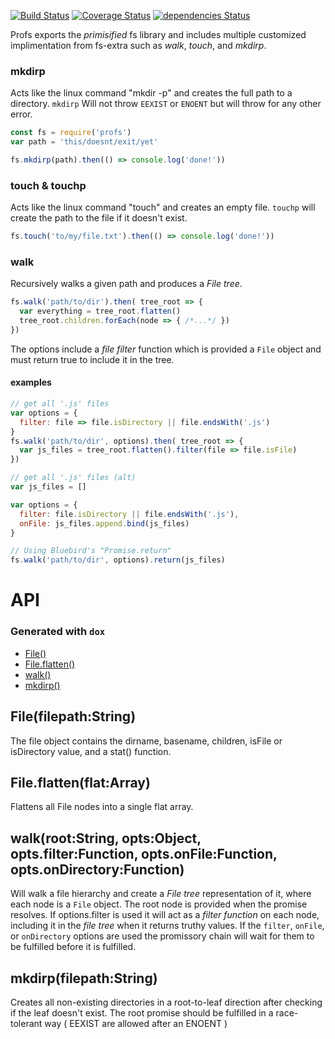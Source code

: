 [![Build Status](https://travis-ci.org/matutter/profs.svg?branch=master)](https://travis-ci.org/matutter/profs)
[![Coverage Status](https://coveralls.io/repos/github/matutter/profs/badge.svg?branch=master)](https://coveralls.io/github/matutter/profs?branch=master) [![dependencies Status](https://david-dm.org/matutter/profs/status.svg)](https://david-dm.org/matutter/profs)

Profs exports the _primisified_ fs library and includes multiple customized implimentation from fs-extra such as _walk_, _touch_, and _mkdirp_.

### mkdirp
Acts like the linux command "mkdir -p" and creates the full path to a directory. 
`mkdirp` Will not throw `EEXIST` or `ENOENT` but will throw for any other error.

```javascript
const fs = require('profs')
var path = 'this/doesnt/exit/yet'

fs.mkdirp(path).then(() => console.log('done!'))
```

### touch & touchp
Acts like the linux command "touch" and creates an empty file. `touchp` will create the path to the file if it doesn't exist.

```javascript
fs.touch('to/my/file.txt').then(() => console.log('done!'))
```

### walk
Recursively walks a given path and produces a _File tree_.

```javascript
fs.walk('path/to/dir').then( tree_root => {
  var everything = tree_root.flatten()
  tree_root.children.forEach(node => { /*...*/ })
})
```
The options include a _file filter_ function which is provided a `File` object and must return true to include it in the tree.

#### examples  
```javascript
// get all '.js' files
var options = {
  filter: file => file.isDirectory || file.endsWith('.js')
}
fs.walk('path/to/dir', options).then( tree_root => {
  var js_files = tree_root.flatten().filter(file => file.isFile)
})
```

```javascript
// get all '.js' files (alt)
var js_files = []

var options = {
  filter: file.isDirectory || file.endsWith('.js'),
  onFile: js_files.append.bind(js_files)
}

// Using Bluebird's "Promise.return"
fs.walk('path/to/dir', options).return(js_files)
```



# API
### Generated with `dox`

  - [File()](#filefilepathstring)
  - [File.flatten()](#fileflattenflatarray)
  - [walk()](#walkrootstringoptsobjectoptsfilterfunctionoptsonfilefunctionoptsondirectoryfunction)
  - [mkdirp()](#mkdirpfilepathstring)

## File(filepath:String)

  The file object contains the dirname, basename, children, isFile or isDirectory value, and a stat() function.

## File.flatten(flat:Array)

  Flattens all File nodes into a single flat array.

## walk(root:String, opts:Object, opts.filter:Function, opts.onFile:Function, opts.onDirectory:Function)

  Will walk a file hierarchy and create a _File tree_ representation of it, where each node is a `File` object.
  The root node is provided when the promise resolves.
  If options.filter is used it will act as a _filter function_ on each node, including it in the _file tree_ when it returns truthy values.
  If the `filter`, `onFile`, or `onDirectory` options are used the promissory chain will wait for them to be fulfilled before it is fulfilled.

## mkdirp(filepath:String)

  Creates all non-existing directories in a root-to-leaf direction after checking if the leaf doesn't exist.
  The root promise should be fulfilled in a race-tolerant way ( EEXIST are allowed after an ENOENT )

